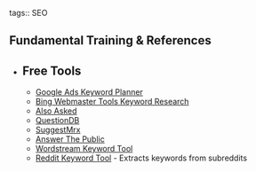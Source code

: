 tags:: SEO

## Fundamental Training & References
- ## Free Tools
	- [Google Ads Keyword Planner](https://ads.google.com/home/tools/keyword-planner/)
	- [Bing Webmaster Tools Keyword Research](https://www.bing.com/webmasters/help/keyword-research-628070b6)
	- [Also Asked](https://alsoasked.com/)
	- [QuestionDB](https://questiondb.io/)
	- [SuggestMrx](https://www.suggestmrx.com/index-en.php)
	- [Answer The Public](https://answerthepublic.com/)
	- [Wordstream Keyword Tool](https://www.wordstream.com/keywords)
	- [Reddit Keyword Tool](https://www.highervisibility.com/seo/tools/keyworddit/) - Extracts keywords from subreddits